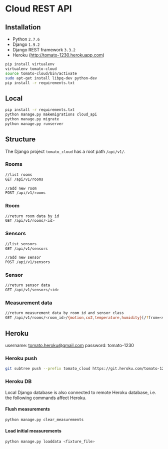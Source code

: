# Cloud REST API

## Installation

- Python `2.7.6`
- Django `1.9.2`
- Django REST framework `3.3.2`
- Heroku (http://tomato-1230.herokuapp.com)

```sh
pip install virtualenv
virtualenv tomato-cloud
source tomato-cloud/bin/activate
sudo apt-get install libpq-dev python-dev
pip install -r requirements.txt
```

## Local

```sh
pip install -r requirements.txt
python manage.py makemigrations cloud_api
python manage.py migrate
python manage.py runserver
```

## Structure

The Django project `tomato_cloud` has a root path `/api/v1/`.

### Rooms
```sh
//list rooms
GET /api/v1/rooms

//add new room
POST /api/v1/rooms
```

### Room
```sh
//return room data by id
GET /api/v1/rooms/<id>
```

### Sensors
```sh
//list sensors
GET /api/v1/sensors

//add new sensor
POST /api/v1/sensors
```

### Sensor
```sh
//return sensor data
GET /api/v1/sensors/<id>
```

### Measurement data
```sh
//return measurement data by room id and sensor class
GET /api/v1/rooms/<room_id>/{motion,co2,temperature,humidity}[/?from=<start_date>]
```

## Heroku

username: tomato.heroku@gmail.com
password: tomato-1230

### Heroku push
```sh
git subtree push --prefix tomato_cloud https://git.heroku.com/tomato-1230.git master
```

### Heroku DB

Local Django database is also connected to remote Heroku database, i.e. the following commands affect Heroku.

#### Flush measurements
```sh
python manage.py clear_measurements
```

#### Load initial measurements
```sh
python manage.py loaddata <fixture_file>
```